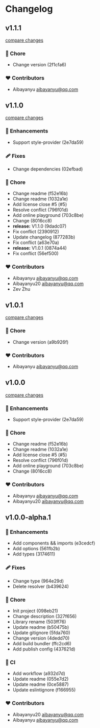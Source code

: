 # Changelog

## v1.1.1

[compare changes](https://undefined/undefined/compare/v1.2.0...v1.1.1)


### 🏡 Chore

  - Change version (2f1cfa6)

### ❤️  Contributors

- Aibayanyu <aibayanyu@qq.com>

## v1.1.0

[compare changes](https://undefined/undefined/compare/v1.0.0-alpha.1...v1.1.0)


### 🚀 Enhancements

  - Support style-provider (2e7da59)

### 🩹 Fixes

  - Change dependencies (02efbad)

### 🏡 Chore

  - Change readme (f52e16b)
  - Change readme (1032a1e)
  - Add license close #5 (#5)
  - Resolve conflict (796f01d)
  - Add online playground (703c8be)
  - Change (8016cc8)
  - **release:** V1.1.0 (9dadc07)
  - Fix conflict (2390912)
  - Update changelog (877283b)
  - Fix conflict (a63e70a)
  - **release:** V1.0.1 (0874a44)
  - Fix conflict (56ef500)

### ❤️  Contributors

- Aibayanyu <aibayanyu@qq.com>
- Aibayanyu20 <aibayanyu@qq.com>
- Zev Zhu

## v1.0.1

[compare changes](https://undefined/undefined/compare/v1.1.0...v1.0.1)


### 🏡 Chore

  - Change version (a9b926f)

### ❤️  Contributors

- Aibayanyu <aibayanyu@qq.com>

## v1.0.0

[compare changes](https://undefined/undefined/compare/v1.0.0-alpha.1...v1.0.0)


### 🚀 Enhancements

  - Support style-provider (2e7da59)

### 🏡 Chore

  - Change readme (f52e16b)
  - Change readme (1032a1e)
  - Add license close #5 (#5)
  - Resolve conflict (796f01d)
  - Add online playground (703c8be)
  - Change (8016cc8)


### ❤️  Contributors

- Aibayanyu <aibayanyu@qq.com>
- Aibayanyu20 <aibayanyu@qq.com>

## v1.0.0-alpha.1


### 🚀 Enhancements

  - Add components && imports (e3cedcf)
  - Add options (561fb2b)
  - Add types (3174611)

### 🩹 Fixes

  - Change type (964e29d)
  - Delete resolver (b439624)

### 🏡 Chore

  - Init project (098eb21)
  - Change description (327f656)
  - Library rename (503ff76)
  - Update readme (b50475b)
  - Update gitignore (5fda760)
  - Change version (4dedd70)
  - Add build bundler (ffc2cd6)
  - Add publish config (437621d)

### 🤖 CI

  - Add workflow (a932d7d)
  - Update readme (055e7d2)
  - Update readme (0ce5887)
  - Update eslintignore (f166955)

### ❤️  Contributors

- Aibayanyu20 <aibayanyu@qq.com>
- Aibayanyu <aibayanyu@qq.com>

